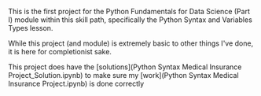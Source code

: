 This is the first project for the Python Fundamentals for Data Science (Part I) module within this skill path, specifically the Python Syntax and Variables Types lesson.

While this project (and module) is extremely basic to other things I've done, it is here for completionist sake.

This project does have the [solutions](Python Syntax Medical Insurance Project_Solution.ipynb) to make sure my [work](Python Syntax Medical Insurance Project.ipynb) is done correctly
